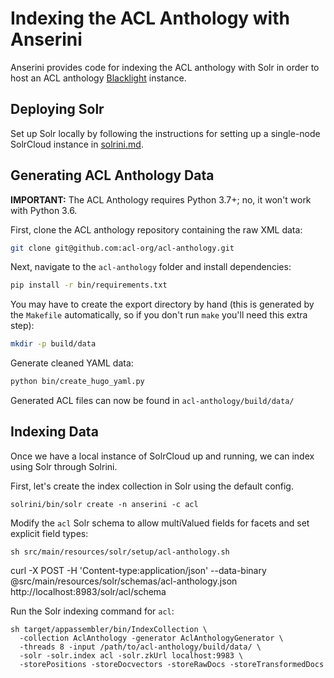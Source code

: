 # Indexing the ACL Anthology with Anserini

Anserini provides code for indexing the ACL anthology with Solr in order to host an ACL anthology [Blacklight](https://github.com/projectblacklight/blacklight) instance.

## Deploying Solr

Set up Solr locally by following the instructions for setting up a single-node SolrCloud instance in [solrini.md](solrini.md).

## Generating ACL Anthology Data

**IMPORTANT:** The ACL Anthology requires Python 3.7+; no, it won't work with Python 3.6.

First, clone the ACL anthology repository containing the raw XML data:

```bash
git clone git@github.com:acl-org/acl-anthology.git
```
 
Next, navigate to the `acl-anthology` folder and install dependencies:

```bash
pip install -r bin/requirements.txt
```

You may have to create the export directory by hand (this is generated by the `Makefile` automatically, so if you don't run `make` you'll need this extra step):

```bash
mkdir -p build/data
```

Generate cleaned YAML data:

```bash
python bin/create_hugo_yaml.py
```

Generated ACL files can now be found in `acl-anthology/build/data/`

## Indexing Data

Once we have a local instance of SolrCloud up and running, we can index using Solr through Solrini.

First, let's create the index collection in Solr using the default config.

```
solrini/bin/solr create -n anserini -c acl
```

Modify the `acl` Solr schema to allow multiValued fields for facets and set explicit field types:

```
sh src/main/resources/solr/setup/acl-anthology.sh
```

curl -X POST -H 'Content-type:application/json' --data-binary @src/main/resources/solr/schemas/acl-anthology.json http://localhost:8983/solr/acl/schema

Run the Solr indexing command for `acl`:

```
sh target/appassembler/bin/IndexCollection \
  -collection AclAnthology -generator AclAnthologyGenerator \
  -threads 8 -input /path/to/acl-anthology/build/data/ \
  -solr -solr.index acl -solr.zkUrl localhost:9983 \
  -storePositions -storeDocvectors -storeRawDocs -storeTransformedDocs
```

